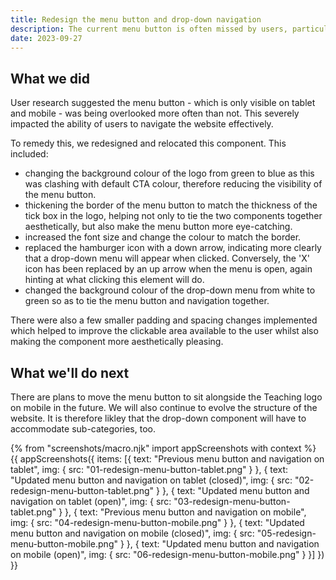 ```yaml
---
title: Redesign the menu button and drop-down navigation
description: The current menu button is often missed by users, particularly on mobile. We therefore looked at ways to improve interaction with this component.
date: 2023-09-27
---
```


## What we did

User research suggested the menu button - which is only visible on tablet and mobile - was being overlooked more often than not. This severely impacted the ability of users to navigate the website effectively.

To remedy this, we redesigned and relocated this component. This included:

- changing the background colour of the logo from green to blue as this was clashing with default CTA colour, therefore reducing the visibility of the menu button.
- thickening the border of the menu button to match the thickness of the tick box in the logo, helping not only to tie the two components together aesthetically, but also make the menu button more eye-catching.
- increased the font size and change the colour to match the border.
- replaced the hamburger icon with a down arrow, indicating more clearly that a drop-down menu will appear when clicked. Conversely, the 'X' icon has been replaced by an up arrow when the menu is open, again hinting at what clicking this element will do. 
- changed the background colour of the drop-down menu from white to green so as to tie the menu button and navigation together.

There were also a few smaller padding and spacing changes implemented which helped to improve the clickable area available to the user whilst also making the component more aesthetically pleasing.

## What we'll do next

There are plans to move the menu button to sit alongside the Teaching logo on mobile in the future. We will also continue to evolve the structure of the website. It is therefore likley that the drop-down component will have to accommodate sub-categories, too.

{% from "screenshots/macro.njk" import appScreenshots with context %}
{{ appScreenshots({
  items: [{
      text: "Previous menu button and navigation on tablet",
      img: { src: "01-redesign-menu-button-tablet.png" }
    }, {
      text: "Updated menu button and navigation on tablet (closed)",
      img: { src: "02-redesign-menu-button-tablet.png" }
    }, {
      text: "Updated menu button and navigation on tablet (open)",
      img: { src: "03-redesign-menu-button-tablet.png" }
    }, {
      text: "Previous menu button and navigation on mobile",
      img: { src: "04-redesign-menu-button-mobile.png" }
    }, {
      text: "Updated menu button and navigation on mobile (closed)",
      img: { src: "05-redesign-menu-button-mobile.png" }
    }, {
      text: "Updated menu button and navigation on mobile (open)",
      img: { src: "06-redesign-menu-button-mobile.png" }
    }]
}) }}
